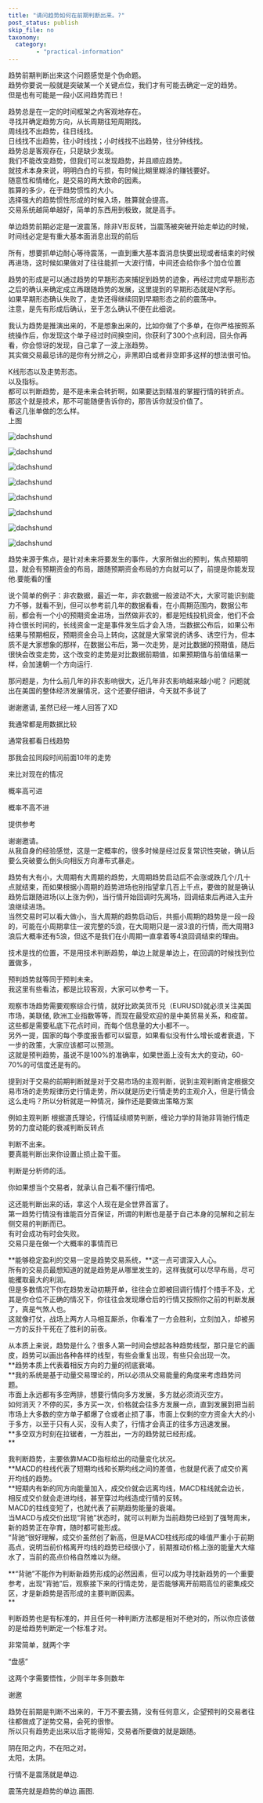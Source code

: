 ```yaml
---
title: "请问趋势如何在前期判断出来。?"
post_status: publish
skip_file: no
taxonomy:
  category:
        - "practical-information"
---
```


趋势前期判断出来这个问题感觉是个伪命题。  
趋势你要说一般就是突破某一个关键点位，我们才有可能去确定一定的趋势。  
但是也有可能是一段小区间趋势而已！

趋势总是在一定的时间框架之内客观地存在。  
寻找并确定趋势方向，从长周期往短周期找。  
周线找不出趋势，往日线找。  
日线找不出趋势，往小时线找；小时线找不出趋势，往分钟线找。  
趋势总是客观存在，只是缺少发现。  
我们不能改变趋势，但我们可以发现趋势，并且顺应趋势。  
就技术本身来说，明明白白的亏损，有时候比糊里糊涂的赚钱要好。  
随意性和情绪化，是交易的两大致命的因素。  
胜算的多少，在于趋势惯性的大小。  
选择强大的趋势惯性形成的时候入场，胜算就会提高。  
交易系统越简单越好，简单的东西用到极致，就是高手。

单边趋势前期必定是一波震荡，除非V形反转，当震荡被突破开始走单边的时候，时间线必定是有重大基本面消息出现的前后

所有，想要抓单边耐心等待震荡，一直到重大基本面消息快要出现或者结束的时候再进场，这时候如果做对了往往能抓一大波行情，中间还会给你多个加仓位置

趋势的形成是可以通过趋势的早期形态来捕捉到趋势的迹象，再经过完成早期形态之后的确认来确定成立再跟随趋势的发展，这里提到的早期形态就是N字形。  
如果早期形态确认失败了，走势还得继续回到早期形态之前的震荡中。  
注意，是先有形成后确认，至于怎么确认不便在此细说。

我认为趋势是推演出来的，不是想象出来的，比如你做了个多单，在你严格按照系统操作后，你发现这个单子经过时间换空间，你获利了300个点利润，回头你再看，你会惊讶的发现，自己拿了一波上涨趋势。  
其实做交易最忌讳的是你有分辨之心，非黑即白或者非空即多这样的想法很可怕。

K线形态以及走势形态。  
以及指标。  
都可以判断趋势，是不是未来会转折啊，如果要达到精准的掌握行情的转折点。  
那这个就是技术，那不可能随便告诉你的，那告诉你就没价值了。  
看这几张单做的怎么样。  
上图

![dachshund](https://img.dgrhw.net/upload/images/huihu/2020/05/31/193234920.jpg)

![dachshund](https://img.dgrhw.net/upload/images/huihu/2020/05/30/112419241.jpg)

![dachshund](https://img.dgrhw.net/upload/images/huihu/2020/05/30/112421490.jpg)

![dachshund](https://img.dgrhw.net/upload/images/huihu/2020/05/30/112421303.jpg)

![dachshund](https://img.dgrhw.net/upload/images/huihu/2020/05/30/112419725.jpg)

![dachshund](https://img.dgrhw.net/upload/images/huihu/2020/05/30/112421412.jpg)

![dachshund](https://img.dgrhw.net/upload/images/huihu/2020/05/30/112421225.jpg)

![dachshund](https://img.dgrhw.net/upload/images/huihu/2020/05/30/112420334.jpg)

趋势来源于焦点，是针对未来将要发生的事件，大家所做出的预判，焦点预期明显，就会有预期资金的布局，跟随预期资金布局的方向就可以了，前提是你能发现他.要能看的懂

说个简单的例子：非农数据，最近一年，非农数据一般波动不大，大家可能识别能力不够，就看不到，但可以参考前几年的数据看看，在小周期范围内，数据公布前，都会有一个小的预期资金进场，当然做非农的，都是短线投机资金，他们不会持仓很长时间的，长线资金一定是事件发生后才会入场，当数据公布后，如果公布结果与预期相反，预期资金会马上转向，这就是大家常说的诱多、诱空行为，但本质不是大家想象的那样，在数据公布后，第一次走势，是对比数据的预期值，随后很快会改变走势，这个改变的走势是对比数据前期值，如果预期值与前值结果一样，会加速朝一个方向运行.

那问题是，为什么前几年的非农影响很大，近几年非农影响越来越小呢？ 问题就出在美国的整体经济发展情况，这个还要仔细讲，今天就不多说了

谢谢邀请, 虽然已经一堆人回答了XD

我通常都是用数据比较

通常我都看日线趋势

那我会拉同段时间前面10年的走势

来比对现在的情况

概率高可进

概率不高不进

提供参考​

谢谢邀请。  
从我自身的经验感觉，这是一定概率的，很多时候是经过反复常识性突破，确认后要么突破要么倒头向相反方向瀑布式暴走。

趋势有大有小，大周期有大周期的趋势，大周期趋势启动后不会涨或跌几个/几十点就结束，而如果根据小周期的趋势进场也别指望拿几百上千点，要做的就是确认趋势后跟随进场(以上涨为例)，当行情开始回调时先离场，回调结束后再进入主升浪继续进场。  
当然交易时可以看大做小，当大周期的趋势启动后，共振小周期的趋势是一段一段的，可能在小周期拿住一波完整的5浪，在大周期只是一波3浪的行情，而大周期3浪后大概率还有5浪，但这不是我们在小周期一直拿着等4浪回调结束的理由。

技术是找的位置，不是用技术判断趋势，单边上就是单边上，在回调的时候找到位置做多，

预判趋势就等同于预判未来。  
我这里有些看法，都是比较客观，大家可以参考一下。

观察市场趋势需要观察综合行情，就好比欧美货币兑（EURUSD)就必须关注美国市场，美联储, 欧洲工业指数等等，而现在最受欢迎的是中美贸易关系，和疫苗。  
这些都是需要私底下花点时间，而每个信息量的大小都不一。  
另外一提，国家的每个季度报告都可以留意，如果看似没有什么增长或者衰退，下一步的政策，大家应该都可以预测。  
这就是预判趋势，虽说不是100%的准确率，如果世面上没有太大的变动，60-70%的可信度还是有的。

提到对于交易的前期判断就是对于交易市场的主观判断，说到主观判断肯定根据交易市场的走势规律历史行情走势，所以就是历史行情走势的主观介入，但是行情会这么走吗？所以分析就是一种情况，操作还是要做出策略方案

例如主观判断 根据道氏理论，行情延续顺势判断，缠论力学的背驰非背驰行情走势的力度动能的衰减判断反转点

判断不出来。  
要真能判断出来你设置止损止盈干蛋。

判断是分析师的活。

你如果想当个交易者，就承认自己看不懂行情吧。

这还能判断出来的话，拿这个人现在是全世界首富了。  
第一趋势行情没有谁能百分百保证，所谓的判断也是基于自己本身的见解和之前左侧交易的判断而已。  
有时会成功有时会失败。  
交易只是在做一个大概率的事情而已

**能够稳定盈利的交易一定是趋势交易系统，**这一点可谓深入人心。  
所有的交易员最想知道的就是趋势是从哪里发生的，这样我就可以尽早布局，尽可能攫取最大的利润。  
但是多数情况下你在趋势发动初期开单，往往会立即被回调行情打个措手不及，尤其是你仓位不正确的情况下，你往往会发现爆仓后的行情又按照你之前的判断发展了，真是气煞人也。  
这就像打仗，战场上两方人马相互厮杀，你看准了一方会胜利，​立刻加入，却被另一方的反扑干死在了胜利的前夜。

从本质上来说，趋势是什么？​很多人第一时间会想起各种趋势线型，那只是它的画皮，趋势可以画出各种各样的线型，有些会重复出现，有些只会出现一次。  
**趋势本质上代表着相反方向的力量的彻底衰竭。  
**​我的系统是基于动量交易理论的，所以必须从交易能量的角度来考虑趋势问题。  
市面上永远都有多空两排，想要行情向多方发展，多方就必须消灭空方。  
如何消灭？不停的买，多方买一次，价格就会往多方发展一点，直到发展到把当前市场上大多数的空方单子都爆了仓或者止损了事，市面上仅剩的空方资金大大的小于多方，以至于只有人买，没有人卖了，行情才会真正的往多方迅速发展。  
**多空双方时刻在拉锯者，一方胜出，一方的趋势就已经形成。  
**

我判断趋势，主要依靠MACD指标给出的动量变化状况。  
**MACD的柱线代表了短期均线和长期均线之间的差值，也就是代表了成交价离开均线的趋势。  
**​短期内有新的同方向能量加入，成交价就会远离均线，MACD柱线就会边长，相反成交价就会走进均线，甚至穿过均线造成行情的反转。  
MACD的柱线变短了，也就代表了前期趋势能量的衰竭。  
当MACD与成交价出现“背驰”状态时，就可以判断为当前趋势已经到了强弩周末，新的趋势正在孕育，随时都可能形成。  
“背驰”很好理解，成交价虽然创了新高，但是MACD柱线形成的峰值严重小于前期高点，说明当前价格离开均线的趋势已经很小了，前期推动价格上涨的能量大大缩水了，当前的高点价格自然难以为继。

**​“背驰”不能作为判断新趋势形成的必然因素，但可以成为寻找新趋势的一个重要参考，出现“背驰”后，观察接下来的行情走势，是否能够离开前期高位的密集成交区，才是新趋势是否形成的主要判断因素。  
**

判断趋势也是有标准的，并且任何一种判断方法都是相对不绝对的，所以你应该做的是给趋势判断定一个标准才对。

非常简单，就两个字

“盘感”

这两个字需要悟性，少则半年多则数年

谢邀

趋势在前期是判断不出来的，干万不要去猜，没有任何意义，企望预判的交易者往往都做成了逆势交易，会死的很惨。  
所以只有趋势走出来以后才能得知，交易者所要做的就是跟随。

阴在阳之内，不在阳之对。  
太阳，太阴。

行情不是震荡就是单边.

震荡完就是趋势的单边.画图.​
